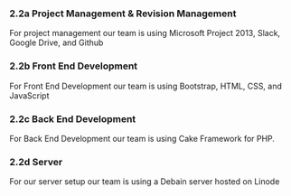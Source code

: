 ### 2.2a Project Management & Revision Management

For project management our team is using Microsoft Project 2013, Slack,
Google Drive, and Github

### 2.2b Front End Development

For Front End Development our team is using Bootstrap, HTML, CSS, and
JavaScript

### 2.2c Back End Development

For Back End Development our team is using Cake Framework for PHP.

### 2.2d Server

For our server setup our team is using a Debain server hosted on Linode
